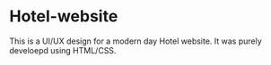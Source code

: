 # Hotel-website
This is a UI/UX design for a modern day Hotel website.
It was purely develoepd using HTML/CSS.
